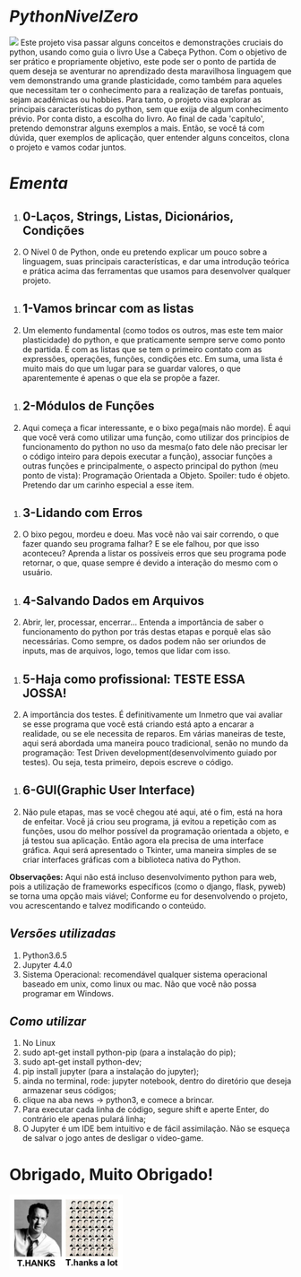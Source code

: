 <h1><i>PythonNivelZero</i></h1>
<img src='https://img.shields.io/pypi/pyversions/Django.svg'/>
Este projeto visa passar alguns conceitos e demonstrações cruciais do python, usando como guia o livro Use a Cabeça Python. Com o objetivo de ser prático e propriamente objetivo, este pode ser o ponto de partida de quem deseja se aventurar no aprendizado desta maravilhosa linguagem que vem demonstrando uma grande plasticidade, como também para aqueles que necessitam ter o conhecimento para a realização de tarefas pontuais, sejam acadêmicas ou hobbies. Para tanto, o projeto visa explorar as principais características do python, sem que exija de algum conhecimento prévio. Por conta disto, a escolha do livro. Ao final de cada 'capítulo', pretendo demonstrar alguns exemplos a mais.
Então, se você tá com dúvida, quer exemplos de aplicação, quer entender alguns conceitos, clona o projeto e vamos codar juntos.   
<h1><i>Ementa</i></h1>
<ol>
	<li><h2>0-Laços, Strings, Listas, Dicionários, Condições</h2></li>
	<li>O Nível 0 de Python, onde eu pretendo explicar um pouco sobre a linguagem, suas principais características, e dar uma introdução teórica e prática acima das ferramentas que usamos para desenvolver qualquer projeto.</li>
</ol>
<ol>
	<li><h2>1-Vamos brincar com as listas</h2></li>
	<li>Um elemento fundamental (como todos os outros, mas este tem maior plasticidade) do python, e que praticamente sempre serve como ponto de partida. É com as listas que se tem o primeiro contato com  as expressões, operações, funções, condições etc. Em suma, uma lista é muito mais do que um lugar para se guardar valores, o que aparentemente é apenas o que ela se propõe a fazer.</li>
</ol>
<ol>
	<li><h2>2-Módulos de Funções</h2></li>
	<li>Aqui começa a ficar interessante, e o bixo pega(mais não morde). É aqui que você verá como utilizar uma função, como utilizar dos princípios de funcionamento do python no uso da mesma(o fato dele não precisar ler o código inteiro para depois executar a função), associar funções a outras funções e principalmente, o aspecto principal do python (meu ponto de vista): Programação Orientada a Objeto. Spoiler: tudo é objeto. Pretendo dar um carinho especial a esse item.</li>
</ol>
<ol>
	<li><h2>3-Lidando com Erros</h2></li>
	<li>O bixo pegou, mordeu e doeu. Mas você não vai sair correndo, o que fazer quando seu programa falhar? E se ele falhou, por que isso aconteceu? Aprenda a listar os possíveis erros que seu programa pode retornar, o que, quase sempre é devido a interação do mesmo com o usuário.</li>
</ol>
<ol>
	<li><h2>4-Salvando Dados em Arquivos</h2></li>
	<li>Abrir, ler, processar, encerrar... Entenda a importância de saber o funcionamento do python por trás destas etapas e porquê elas são necessárias. Como sempre, os dados podem não ser oriundos de inputs, mas de arquivos, logo, temos que lidar com isso.</li>
</ol>
<ol>
	<li><h2>5-Haja como profissional: TESTE ESSA JOSSA!</h2></li>
	<li>A importância dos testes. É definitivamente um Inmetro que vai avaliar se esse programa que você está criando está apto a encarar a realidade, ou se ele necessita de reparos. Em várias maneiras de teste, aqui será abordada uma maneira pouco tradicional, senão no mundo da programação: Test Driven development(desenvolvimento guiado por testes). Ou seja, testa primeiro, depois escreve o código.</li>
</ol>
<ol>
	<li><h2>6-GUI(Graphic User Interface)</h2></li>
	<li>Não pule etapas, mas se você chegou até aqui, até o fim, está na hora de enfeitar. Você já criou seu programa, já evitou a repetição com as funções, usou do melhor possível da programação orientada a objeto, e já testou sua aplicação. Então agora ela precisa de uma interface gráfica. Aqui será apresentado o Tkinter, uma maneira simples de se criar interfaces gráficas com a biblioteca nativa do Python.</li>
</ol>
<b>Observações:</b> Aqui não está incluso desenvolvimento python para web, pois a utilização de frameworks específicos (como o django, flask, pyweb) se torna uma opção mais viável; Conforme eu for desenvolvendo o projeto, vou acrescentando e talvez modificando o conteúdo. 

<h2><i>Versões utilizadas</i></h2>
<ol>
	<li>Python3.6.5</li> 
	<li>Jupyter 4.4.0</li>
	<li>Sistema Operacional: recomendável qualquer sistema operacional baseado em unix, como linux ou mac. Não que você não possa programar em Windows.</li>
</ol>
<h2><i>Como utilizar</i></h2>
<ol>
	<li>No Linux</li>
	<li>sudo apt-get install python-pip (para a instalação do pip);</li>
	<li>sudo apt-get install python-dev;</li>
	<li>pip install jupyter (para a instalação do jupyter);</li>
	<li>ainda no terminal, rode: jupyter notebook, dentro do diretório que deseja armazenar seus códigos;</li>
	<li>clique na aba news -> python3, e comece a brincar.</li>
	<li>Para executar cada linha de código, segure shift e aperte Enter, do contrário ele apenas pulará linha;</li>
	<li>O Jupyter é um IDE bem intuitivo e de fácil assimilação. Não se esqueça de salvar o jogo antes de desligar o video-game.</li>
</ol>
<h1>Obrigado, Muito Obrigado!</h1>
<img src='ARQUIVOSDEILUSTRACAO/t.hanks.jpg' height="40%" width="40%"/>